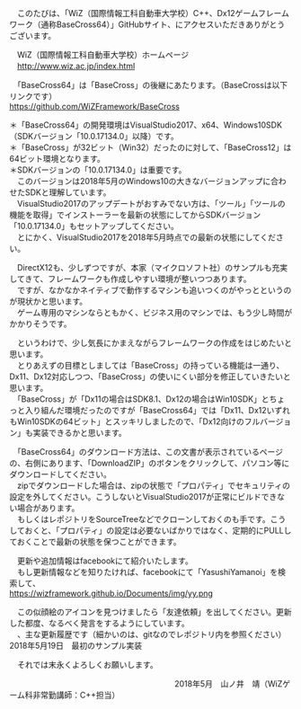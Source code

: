 　このたびは、「WiZ（国際情報工科自動車大学校）C++、Dx12ゲームフレームワーク（通称BaseCross64）」GitHubサイト、にアクセスいただきありがとうございます。  

　WiZ（国際情報工科自動車大学校）ホームページ  
　http://www.wiz.ac.jp/index.html   

　「BaseCross64」は「BaseCross」の後継にあたります。（BaseCrossは以下リンクです）  
https://github.com/WiZFramework/BaseCross  

＊「BaseCross64」の開発環境はVisualStudio2017、x64、Windows10SDK（SDKバージョン「10.0.17134.0」以降）です。  
＊「BaseCross」が32ビット（Win32）だったのに対して、「BaseCross12」は64ビット環境となります。  
＊SDKバージョンの「10.0.17134.0」は重要です。  
　このバージョンは2018年5月のWindows10の大きなバージョンアップに合わせたSDKと理解しています。  
　VisualStudio2017のアップデートがおすみでない方は、「ツール」「ツールの機能を取得」でインストーラーを最新の状態にしてからSDKバージョン「10.0.17134.0」もセットアップしてください。  
　とにかく、VisualStudio2017を2018年5月時点での最新の状態にしてください。  
  
　DirectX12も、少しずつですが、本家（マイクロソフト社）のサンプルも充実してきて、フレームワークも作成しやすい環境が整いつつあります。  
　ですが、なかなかネイティブで動作するマシンも追いつくのがやっとというのが現状かと思います。  
　ゲーム専用のマシンならともかく、ビジネス用のマシンでは、もう少し時間がかかりそうです。  
  
　というわけで、少し気長にかまえながらフレームワークの作成をはじめたいと思います。  
　とりあえずの目標としましては「BaseCross」の持っている機能は一通り、Dx11、Dx12対応しつつ、「BaseCross」の使いにくい部分を修正していきたいと思います。  
　「BaseCross」が「Dx11の場合はSDK8.1、Dx12の場合はWin10SDK」とちょっと入り組んだ環境だったのですが「BaseCross64」では「Dx11、Dx12いずれもWin10SDKの64ビット」とスッキリしましたので、「Dx12向けのフルバージョン」も実装できるかと思います。  
  
　「BaseCross64」のダウンロード方法は、この文書が表示されているページの、右側にあります、「DownloadZIP」のボタンをクリックして、パソコン等にダウンロードしてください。  
　zipでダウンロードした場合は、zipの状態で「プロパティ」でセキュリティの設定を外してください。こうしないとVisualStudio2017が正常にビルドできない場合があります。  
　もしくはレポジトリをSourceTreeなどでクローンしておくのも手です。こうしておくと、「プロパティ」の設定は必要ないばかりではなく、定期的にPULLしておくことで最新の状態を保つことができます。  
  
　更新や追加情報はfacebookにて紹介いたします。  
　もし更新情報などを知りたければ、facebookにて「YasushiYamanoi」を検索して、  
https://wizframework.github.io/Documents/img/yy.png  
  
　この似顔絵のアイコンを見つけましたら「友達依頼」を出してください。更新した都度、なるべく発言をするようにしています。    
　、主な更新履歴です（細かいのは、gitなのでレポジトリ内を参照ください）  
2018年5月19日　最初のサンプル実装  
  
　それでは末永くよろしくお願いします。  
  
　　　　　　　　　　　　　　　　　　　　　2018年5月　山ノ井　靖（WiZゲーム科非常勤講師：C++担当）




